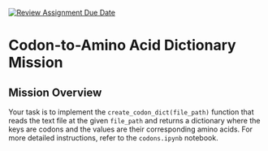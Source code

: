 [![Review Assignment Due Date](https://classroom.github.com/assets/deadline-readme-button-22041afd0340ce965d47ae6ef1cefeee28c7c493a6346c4f15d667ab976d596c.svg)](https://classroom.github.com/a/OekuKjbE)
# Codon-to-Amino Acid Dictionary Mission

## Mission Overview  
Your task is to implement the `create_codon_dict(file_path)` function that reads the text file at the given `file_path` and returns a dictionary where the keys are codons and the values are their corresponding amino acids. For more detailed instructions, refer to the `codons.ipynb` notebook.
